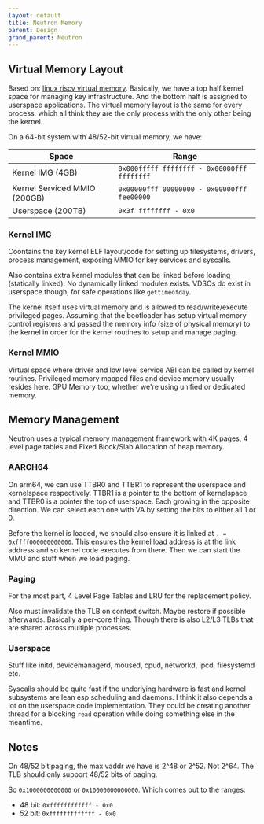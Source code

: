 ```yaml
---
layout: default
title: Neutron Memory
parent: Design
grand_parent: Neutron
---
```


## Virtual Memory Layout

Based on: [linux riscv virtual memory](https://www.kernel.org/doc/html/latest/riscv/vm-layout.html). Basically, we have a top half kernel space for managing key infrastructure. And the bottom half is assigned to userspace applications. The virtual memory layout is the same for every process, which all think they are the only process with the only other being the kernel.

On a 64-bit system with 48/52-bit virtual memory, we have:

| Space | Range |
| --- | ----------- |
| Kernel IMG (4GB)| `0x000fffff ffffffff - 0x00000fff ffffffff` |
| Kernel Serviced MMIO (200GB) | `0x00000fff 00000000 - 0x00000fff fee00000` |
| Userspace (200TB) | `0x3f ffffffff - 0x0` |

### Kernel IMG

Coontains the key kernel ELF layout/code for setting up filesystems, drivers, process management, exposing MMIO for key services and syscalls.

Also contains extra kernel modules that can be linked before loading (statically linked). No dynamically linked modules exists. VDSOs do exist in userspace though, for safe operations like `gettimeofday`.

The kernel itself uses virtual memory and is allowed to read/write/execute privileged pages. Assuming that the bootloader has setup virtual memory control registers and passed the memory info (size of physical memory) to the kernel in order for the kernel routines to setup and manage paging.

### Kernel MMIO

Virtual space where driver and low level service ABI can be called by kernel routines. Privileged memory mapped files and device memory usually resides here. GPU Memory too, whether we're using unified or dedicated memory.

## Memory Management

Neutron uses a typical memory management framework with 4K pages, 4 level page tables and Fixed Block/Slab Allocation of heap memory.

### AARCH64

On arm64, we can use TTBR0 and TTBR1 to represent the userspace and kernelspace respectively. TTBR1 is a pointer to the bottom of kernelspace and TTBR0 is a pointer the top of userspace. Each growing in the opposite direction. We can select each one with VA by setting the bits to either all 1 or 0.

Before the kernel is loaded, we should also ensure it is linked at `. =  0xffff000000000000`. This ensures the kernel load address is at the link address and so kernel code executes from there. Then we can start the MMU and stuff when we load paging.

### Paging

For the most part, 4 Level Page Tables and LRU for the replacement policy.

Also must invalidate the TLB on context switch. Maybe restore if possible afterwards. Basically a per-core thing. Though there is also L2/L3 TLBs that are shared across multiple processes.

### Userspace

Stuff like initd, devicemanagerd, moused, cpud, networkd, ipcd, filesystemd etc.

Syscalls should be quite fast if the underlying hardware is fast and kernel subsystems are lean esp scheduling and daemons. I think it also depends a lot on the userspace code implementation. They could be creating another thread for a blocking `read` operation while doing something else in the meantime.

## Notes

On 48/52 bit paging, the max vaddr we have is 2^48 or 2^52. Not 2^64. The TLB should only support 48/52 bits of paging.

So `0x1000000000000` or `0x10000000000000`. Which comes out to the ranges:

- 48 bit: `0xffffffffffff - 0x0`
- 52 bit: `0xfffffffffffff - 0x0`

